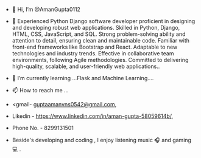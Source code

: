 - 👋 Hi, I’m @AmanGupta0112
- 👀  Experienced Python Django software developer proficient in designing and developing robust web applications. Skilled in Python, Django, HTML, CSS, JavaScript, and SQL. Strong problem-solving ability and attention to detail, ensuring clean and maintainable code. Familiar with front-end frameworks like Bootstrap and React. Adaptable to new technologies and industry trends. Effective in collaborative team environments, following Agile methodologies. Committed to delivering high-quality, scalable, and user-friendly web applications..

- 🌱 I’m currently learning ...Flask and Machine Learning....

- 📫 How to reach me ...
- <gmail- guptaamanvns0542@gmail.com,
- Likedin - https://www.linkedin.com/in/aman-gupta-58059614b/,
- Phone No. - 8299131501
- Beside's developing and coding , I enjoy listening music 🎧 and gaming 💻 .
 

<!---
AmanGupta0112/AmanGupta0112 is a ✨ special ✨ repository because its `README.md` (this file) appears on your GitHub profile.
You can click the Preview link to take a look at your changes.
--->
